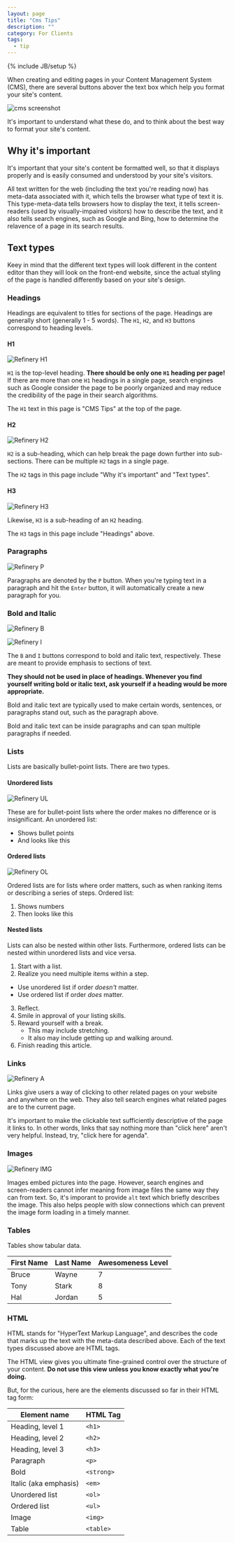 ```yaml
---
layout: page
title: "Cms Tips"
description: ""
category: For Clients
tags:
  - tip
---
```

{% include JB/setup %}

When creating and editing pages in your Content Management System (CMS), there are several buttons abover the text box which help you format your site's content.

![cms screenshot](/assets/images/Screen+Shot+2012-08-25+at+12.56.56+AM.png)

It's important to understand what these do, and to think about the best way to format your site's content.

## Why it's important

It's important that your site's content be formatted well, so that it displays properly and is easily consumed and understood by your site's visitors.

All text written for the web (including the text you're reading now) has meta-data associated with it, which tells the browser what type of text it is. This type-meta-data tells browsers how to display the text, it tells screen-readers (used by visually-impaired visitors) how to describe the text, and it also tells search engines, such as Google and Bing, how to determine the relavence of a page in its search results.

## Text types

Keey in mind that the different text types will look different in the content editor than they will look on the front-end website, since the actual styling of the page is handled differently based on your site's design.

### Headings

Headings are equivalent to titles for sections of the page. Headings are generally short (generally 1 - 5 words). The `H1`, `H2`, and `H3` buttons correspond to heading levels.

#### H1

![Refinery H1](/assets/images/refinery-h1.png)

`H1` is the top-level heading. **There should be only one `H1` heading per page!** If there are more than one `H1` headings in a single page, search engines such as Google consider the page to be poorly organized and may reduce the credibility of the page in their search algorithms.

The `H1` text in this page is "CMS Tips" at the top of the page.

#### H2

![Refinery H2](/assets/images/refinery-h2.png)

`H2` is a sub-heading, which can help break the page down further into sub-sections. There can be multiple `H2` tags in a single page.

The `H2` tags in this page include "Why it's important" and "Text types".

#### H3

![Refinery H3](/assets/images/refinery-h3.png)

Likewise, `H3` is a sub-heading of an `H2` heading.

The `H3` tags in this page include "Headings" above.

### Paragraphs

![Refinery P](/assets/images/refinery-p.png)

Paragraphs are denoted by the `P` button. When you're typing text in a paragraph and hit the `Enter` button, it will automatically create a new paragraph for you.

### Bold and Italic

![Refinery B](/assets/images/refinery-b.png)

![Refinery I](/assets/images/refinery-i.png)

The `B` and `I` buttons correspond to bold and italic text, respectively. These are meant to provide emphasis to sections of text.

**They should not be used in place of headings. Whenever you find yourself writing bold or italic text, ask yourself if a heading would be more appropriate.**

Bold and italic text are typically used to make certain words, sentences, or paragraphs stand out, such as the paragraph above.

Bold and italic text can be inside paragraphs and can span multiple paragraphs if needed.

### Lists

Lists are basically bullet-point lists. There are two types.

#### Unordered lists

![Refinery UL](/assets/images/refinery-ul.png)

These are for bullet-point lists where the order makes no difference or is insignificant. An unordered list:

* Shows bullet points
* And looks like this

#### Ordered lists

![Refinery OL](/assets/images/refinery-ol.png)

Ordered lists are for lists where order matters, such as when ranking items or describing a series of steps. Ordered list:

1. Shows numbers
2. Then looks like this

#### Nested lists

Lists can also be nested within other lists. Furthermore, ordered lists can be nested within unordered lists and vice versa.

1. Start with a list.
2. Realize you need multiple items within a step.
  * Use unordered list if order *doesn't* matter.
  * Use ordered list if order *does* matter.
3. Reflect.
  1. Smile in approval of your listing skills.
  2. Reward yourself with a break.
     * This may include stretching.
     * It also may include getting up and walking around.
4. Finish reading this article.

### Links

![Refinery A](/assets/images/refinery-a.png)

Links give users a way of clicking to other related pages on your website and anywhere on the web. They also tell search engines what related pages are to the current page.

It's important to make the clickable text sufficiently descriptive of the page it links to. In other words, links that say nothing more than "click here" aren't very helpful. Instead, try, "click here for agenda".

### Images

![Refinery IMG](/assets/images/refinery-img.png)

Images embed pictures into the page. However, search engines and screen-readers cannot infer meaning from image files the same way they can from text. So, it's imporant to provide `alt` text which briefly describes the image. This also helps people with slow connections which can prevent the image form loading in a timely manner.

### Tables

Tables show tabular data.

<table>
<thead>
<tr><th>First Name</th><th>Last Name</th><th>Awesomeness Level</th></tr>
</thead>
<tbody>
<tr><td>Bruce</td><td>Wayne</td><td>7</td></tr>
<tr><td>Tony</td><td>Stark</td><td>8</td></tr>
<tr><td>Hal</td><td>Jordan</td><td>5</td></tr>
</tbody>
</table>

### HTML

HTML stands for "HyperText Markup Language", and describes the code that marks up the text with the meta-data described above. Each of the text types discussed above are HTML tags.

The HTML view gives you ultimate fine-grained control over the structure of your content. **Do not use this view unless you know exactly what you're doing.**

But, for the curious, here are the elements discussed so far in their HTML tag form:

<table>
<thead>
<tr><th>Element name</th><th>HTML Tag</th></tr>
</thead>
<tbody>
<tr><td>Heading, level 1</td><td><code>&lt;h1&gt;</code></td></tr>
<tr><td>Heading, level 2</td><td><code>&lt;h2&gt;</code></td></tr>
<tr><td>Heading, level 3</td><td><code>&lt;h3&gt;</code></td></tr>
<tr><td>Paragraph</td><td><code>&lt;p&gt;</code></td></tr>
<tr><td>Bold</td><td><code>&lt;strong&gt;</code></td></tr>
<tr><td>Italic (aka emphasis)</td><td><code>&lt;em&gt;</code></td></tr>
<tr><td>Unordered list</td><td><code>&lt;ol&gt;</code></td></tr>
<tr><td>Ordered list</td><td><code>&lt;ul&gt;</code></td></tr>
<tr><td>Image</td><td><code>&lt;img&gt;</code></td></tr>
<tr><td>Table</td><td><code>&lt;table&gt;</code></td></tr>
</tbody>
</table>
